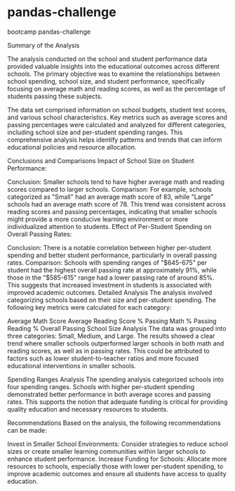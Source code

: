 # pandas-challenge
bootcamp pandas-challenge

Summary of the Analysis

The analysis conducted on the school and student performance data provided valuable insights into the educational outcomes across different schools. The primary objective was to examine the relationships between school spending, school size, and student performance, specifically focusing on average math and reading scores, as well as the percentage of students passing these subjects.

The data set comprised information on school budgets, student test scores, and various school characteristics. Key metrics such as average scores and passing percentages were calculated and analyzed for different categories, including school size and per-student spending ranges. This comprehensive analysis helps identify patterns and trends that can inform educational policies and resource allocation.

Conclusions and Comparisons
Impact of School Size on Student Performance:

Conclusion: Smaller schools tend to have higher average math and reading scores compared to larger schools.
Comparison: For example, schools categorized as "Small" had an average math score of 83, while "Large" schools had an average math score of 78. This trend was consistent across reading scores and passing percentages, indicating that smaller schools might provide a more conducive learning environment or more individualized attention to students.
Effect of Per-Student Spending on Overall Passing Rates:

Conclusion: There is a notable correlation between higher per-student spending and better student performance, particularly in overall passing rates.
Comparison: Schools with spending ranges of "$645-675" per student had the highest overall passing rate at approximately 91%, while those in the "$585-615" range had a lower passing rate of around 85%. This suggests that increased investment in students is associated with improved academic outcomes.
Detailed Analysis
The analysis involved categorizing schools based on their size and per-student spending. The following key metrics were calculated for each category:

Average Math Score
Average Reading Score
% Passing Math
% Passing Reading
% Overall Passing
School Size Analysis
The data was grouped into three categories: Small, Medium, and Large. The results showed a clear trend where smaller schools outperformed larger schools in both math and reading scores, as well as in passing rates. This could be attributed to factors such as lower student-to-teacher ratios and more focused educational interventions in smaller schools.

Spending Ranges Analysis
The spending analysis categorized schools into four spending ranges. Schools with higher per-student spending demonstrated better performance in both average scores and passing rates. This supports the notion that adequate funding is critical for providing quality education and necessary resources to students.

Recommendations
Based on the analysis, the following recommendations can be made:

Invest in Smaller School Environments: Consider strategies to reduce school sizes or create smaller learning communities within larger schools to enhance student performance.
Increase Funding for Schools: Allocate more resources to schools, especially those with lower per-student spending, to improve academic outcomes and ensure all students have access to quality education.

